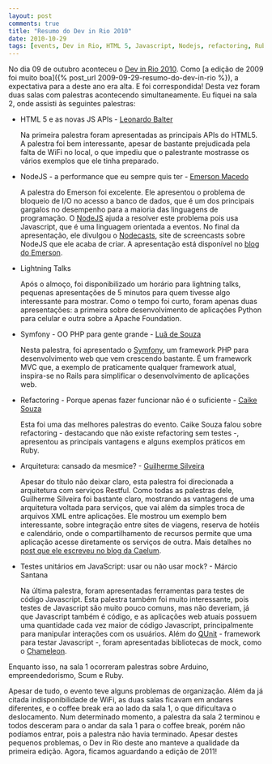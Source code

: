 ```yaml
---
layout: post
comments: true
title: "Resumo do Dev in Rio 2010"
date: 2010-10-29
tags: [events, Dev in Rio, HTML 5, Javascript, Nodejs, refactoring, Ruby, portuguese]
---
```

No dia 09 de outubro aconteceu o [Dev in Rio 2010](http://www.devinrio.com.br/). Como [a edição de 2009 foi muito boa]({% post_url 2009-09-29-resumo-do-dev-in-rio %}), a expectativa para a deste ano era alta. E foi correspondida! Desta vez foram duas salas com palestras acontecendo simultaneamente. Eu fiquei na sala 2, onde assisti às seguintes palestras:

- HTML 5 e as novas JS APIs - [Leonardo Balter](http://yayquery.com.br/)

  Na primeira palestra foram apresentadas as principais APIs do HTML5. A palestra foi bem interessante, apesar de bastante prejudicada pela falta de WiFi no local, o que impediu que o palestrante mostrasse os vários exemplos que ele tinha preparado.

- NodeJS - a performance que eu sempre quis ter - [Emerson Macedo](http://codificando.com/)

  A palestra do Emerson foi excelente. Ele apresentou o problema de bloqueio de I/O no acesso a banco de dados, que é um dos principais gargalos no desempenho para a maioria das linguagens de programação. O [NodeJS](http://nodejs.org/) ajuda a resolver este problema pois usa Javascript, que é uma linguagem orientada a eventos. No final da apresentação, ele divulgou o [Nodecasts](http://nodecasts.org/), site de screencasts sobre NodeJS que ele acaba de criar. A apresentação está disponível no [blog do Emerson](http://codificando.com/2010/10/devinrio-nodecasts/).

- Lightning Talks

  Após o almoço, foi disponibilizado um horário para lightning talks, pequenas apresentações de 5 minutos para quem tivesse algo interessante para mostrar. Como o tempo foi curto, foram apenas duas apresentações: a primeira sobre desenvolvimento de aplicações Python para celular e outra sobre a Apache Foundation.

- Symfony - OO PHP para gente grande - [Luã de Souza](http://lsouza.pro.br/)

  Nesta palestra, foi apresentado o [Symfony](http://www.symfony-project.org/), um framework PHP para desenvolvimento web que vem crescendo bastante. É um framework MVC que, a exemplo de praticamente qualquer framework atual, inspira-se no Rails para simplificar o desenvolvimento de aplicações web.

- Refactoring - Porque apenas fazer funcionar não é o suficiente - [Caike Souza](http://caikesouza.com/)

  Esta foi uma das melhores palestras do evento. Caike Souza falou sobre refactoring - destacando que não existe refactoring sem testes -, apresentou as principais vantagens e alguns exemplos práticos em Ruby.

- Arquitetura: cansado da mesmice? - [Guilherme Silveira](http://blog.caelum.com.br/)

  Apesar do título não deixar claro, esta palestra foi direcionada a arquitetura com serviços Restful. Como todas as palestras dele, Guilherme Silveira foi bastante claro, mostrando as vantagens de uma arquitetura voltada para serviços, que vai além da simples troca de arquivos XML entre aplicações. Ele mostrou um exemplo bem interessante, sobre integração entre sites de viagens, reserva de hotéis e calendário, onde o compartilhamento de recursos permite que uma aplicação acesse diretamente os serviços de outra. Mais detalhes no [post que ele escreveu no blog da Caelum](http://blog.caelumobjects.com/2010/10/01/hypermedia-and-dependency-injection-a-lesson-not-to-be-forgotten/).

- Testes unitários em JavaScript: usar ou não usar mock? - Márcio Santana

  Na última palestra, foram apresentadas ferramentas para testes de código Javascript. Esta palestra também foi muito interessante, pois testes de Javascript são muito pouco comuns, mas não deveriam, já que Javascript também é código, e as aplicações web atuais possuem uma quantidade cada vez maior de código Javascript, principalmente para manipular interações com os usuários. Além do [QUnit](http://docs.jquery.com/Qunit) - framework para testar Javascript -, foram apresentadas bibliotecas de mock, como o [Chameleon](http://github.com/felipesilva/Chameleon).

Enquanto isso, na sala 1 ocorreram palestras sobre Arduino, empreendedorismo, Scum e Ruby.

Apesar de tudo, o evento teve alguns problemas de organização. Além da já citada indisponibilidade de WiFi, as duas salas ficavam em andares diferentes, e o coffee break era ao lado da sala 1, o que dificultava o deslocamento. Num determinado momento, a palestra da sala 2 terminou e todos desceram para o andar da sala 1 para o coffee break, porém não podíamos entrar, pois a palestra não havia terminado. Apesar destes pequenos problemas, o Dev in Rio deste ano manteve a qualidade da primeira edição. Agora, ficamos aguardando a edição de 2011!
